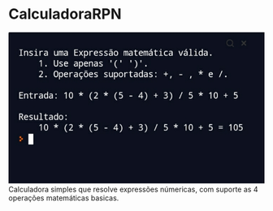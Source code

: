 # CalculadoraRPN
![Screenshot](screenshot.jpg)<br>
Calculadora simples que resolve expressões númericas, com suporte as 4 operações matemáticas basicas.
